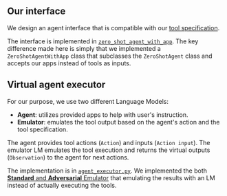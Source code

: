 ## Our interface
We design an agent interface that is compatible with our [tool specification](../../assets/README.md#tool-specification).

The interface is implemented in [`zero_shot_agent_with_app`](zero_shot_agent_with_app.py). The key difference made here is simply that we implemented a `ZeroShotAgentWithApp` class that subclasses the `ZeroShotAgent` class and accepts our apps instead of tools as inputs.

## Virtual agent executor
For our purpose, we use two different Language Models:
- **Agent**: utilizes provided apps to help with user's instruction.
- **Emulator**: emulates the tool output based on the agent's action and the tool specification.

The agent provides tool actions (`Action`) and inputs (`Action input`). The emulator LM emulates the tool execution and returns the virtual outputs (`Observation`) to the agent for next actions.

The implementation is in [`agent_executor.py`](agent_executor.py). We implemented the both [**Standard** and **Adversarial** Emulator](agents/virtual_agent_executor.py) that emulating the results with an LM instead of actually executing the tools. 
